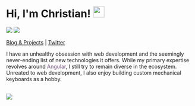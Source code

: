# Hi, I'm Christian! <img src="https://raw.githubusercontent.com/MartinHeinz/MartinHeinz/master/wave.gif" width="30px">

![](https://img.shields.io/badge/💻-Software_Engineer-informational?style=flat&color=725380)
![](https://img.shields.io/badge/🌎-Pittsburgh,_PA,_USA-informational?style=flat&color=725380)

[Blog & Projects](https://christianpenrod.com) | [Twitter](https://twitter.com/penrodlol)

I have an unhealthy obsession with web development and the seemingly never-ending list of new technologies it offers. While my primary expertise revolves around <font color="#725380">Angular</font>, I still try to remain diverse in the ecosystem. Unreated to web development, I also enjoy building custom mechanical keyboards as a hobby.

<br>
<div>
    <img
        align="center"
        src="https://profile-counter.glitch.me/penrodlol/count.svg" />
</div>